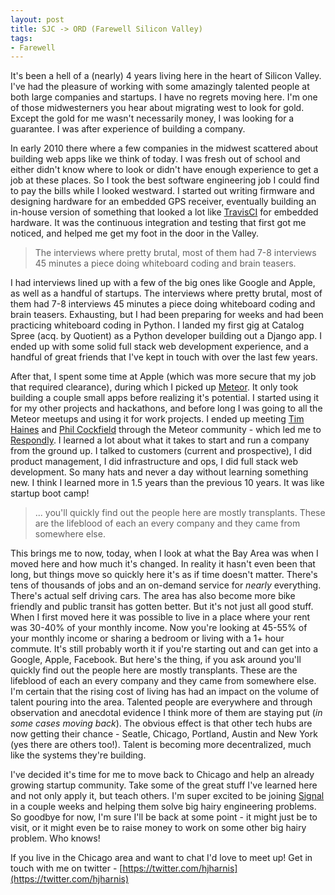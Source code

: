 ```yaml
---
layout: post
title: SJC -> ORD (Farewell Silicon Valley)
tags:
- Farewell
---
```


It's been a hell of a (nearly) 4 years living here in the heart of Silicon Valley. I've had the pleasure of working with some amazingly talented people at both large companies and startups. I have no regrets moving here. I'm one of those midwesterners you hear about migrating west to look for gold. Except the gold for me wasn't necessarily money, I was looking for a guarantee. I was after experience of building a company.

In early 2010 there where a few companies in the midwest scattered about building web apps like we think of today. I was fresh out of school and either didn't know where to look or didn't have enough experience to get a job at these places. So I took the best software engineering job I could find to pay the bills while I looked westward. I started out writing firmware and designing hardware for an embedded GPS receiver, eventually building an in-house version of something that looked a lot like [TravisCI](https://travis-ci.org/) for embedded hardware. It was the continuous integration and testing that first got me noticed, and helped me get my foot in the door in the Valley.

> The interviews where pretty brutal, most of them had 7-8 interviews 45 minutes a piece doing whiteboard coding and brain teasers.

I had interviews lined up with a few of the big ones like Google and Apple, as well as a handful of startups. The interviews where pretty brutal, most of them had 7-8 interviews 45 minutes a piece doing whiteboard coding and brain teasers. Exhausting, but I had been preparing for weeks and had been practicing whiteboard coding in Python. I landed my first gig at Catalog Spree (acq. by Quotient) as a Python developer building out a Django app. I ended up with some solid full stack web development experience, and a handful of great friends that I've kept in touch with over the last few years.

After that, I spent some time at Apple (which was more secure that my job that required clearance), during which I picked up [Meteor](https://www.meteor.com/). It only took building a couple small apps before realizing it's potential. I started using it for my other projects and hackathons, and before long I was going to all the Meteor meetups and using it for work projects. I ended up meeting [Tim Haines](https://twitter.com/TimHaines) and [Phil Cockfield](https://twitter.com/philcockfield) through the Meteor community - which led me to [Respondly](https://respond.ly/). I learned a lot about what it takes to start and run a company from the ground up. I talked to customers (current and prospective), I did product management, I did infrastructure and ops, I did full stack web development. So many hats and never a day without learning something new. I think I learned more in 1.5 years than the previous 10 years. It was like startup boot camp!

> ... you'll quickly find out the people here are mostly transplants. These are the lifeblood of each an every company and they came from somewhere else.

This brings me to now, today, when I look at what the Bay Area was when I moved here and how much it's changed. In reality it hasn't even been that long, but things move so quickly here it's as if time doesn't matter. There's tens of thousands of jobs and an on-demand service for *nearly* everything. There's actual self driving cars. The area has also become more bike friendly and public transit has gotten better. But it's not just all good stuff. When I first moved here it was possible to live in a place where your rent was 30-40% of your monthly income. Now you're looking at 45-55% of your monthly income or sharing a bedroom or living with a 1+ hour commute. It's still probably worth it if you're starting out and can get into a Google, Apple, Facebook. But here's the thing, if you ask around you'll quickly find out the people here are mostly transplants. These are the lifeblood of each an every company and they came from somewhere else. I'm certain that the rising cost of living has had an impact on the volume of talent pouring into the area. Talented people are everywhere and through observation and anecdotal evidence I think more of them are staying put (*in some cases moving back*). The obvious effect is that other tech hubs are now getting their chance - Seatle, Chicago, Portland, Austin and New York (yes there are others too!). Talent is becoming more decentralized, much like the systems they're building.

I've decided it's time for me to move back to Chicago and help an already growing startup community. Take some of the great stuff I've learned here and not only apply it, but teach others. I'm super excited to be joining [Signal](http://www.signal.co/) in a couple weeks and helping them solve big hairy engineering problems. So goodbye for now, I'm sure I'll be back at some point - it might just be to visit, or it might even be to raise money to work on some other big hairy problem. Who knows!

If you live in the Chicago area and want to chat I'd love to meet up! Get in touch with me on twitter - [https://twitter.com/hjharnis](https://twitter.com/hjharnis)
